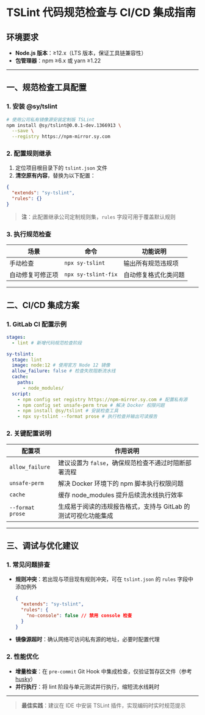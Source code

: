 
# TSLint 代码规范检查与 CI/CD 集成指南

## 环境要求

- **Node.js 版本**：≥12.x（LTS 版本，保证工具链兼容性）
- **包管理器**：npm ≥6.x 或 yarn ≥1.22

---

## 一、规范检查工具配置

### 1. 安装 @sy/tslint

```bash
# 使用公司私有镜像源安装定制版 TSLint
npm install @sy/tslint@0.0.1-dev.1366913 \
  --save \
  --registry https://npm-mirror.sy.com
```

### 2. 配置规则继承

1. 定位项目根目录下的 `tslint.json` 文件
2. **清空原有内容**，替换为以下配置：

```json
{
  "extends": "sy-tslint",
  "rules": {}
}
```

> **注**：此配置继承公司定制规则集，`rules` 字段可用于覆盖默认规则

### 3. 执行规范检查

| 场景             | 命令                | 功能说明             |
| ---------------- | ------------------- | -------------------- |
| 手动检查         | `npx sy-tslint`     | 输出所有规范违规项   |
| 自动修复可修正项 | `npx sy-tslint-fix` | 自动修复格式化类问题 |

---

## 二、CI/CD 集成方案

### 1. GitLab CI 配置示例

```yaml
stages:
  - lint # 新增代码规范检查阶段

sy-tslint:
  stage: lint
  image: node:12 # 使用官方 Node 12 镜像
  allow_failure: false # 检查失败阻断流水线
  cache:
    paths:
      - node_modules/
  script:
    - npm config set registry https://npm-mirror.sy.com # 配置私有源
    - npm config set unsafe-perm true # 解决 Docker 权限问题
    - npm install @sy/tslint # 安装检查工具
    - npx sy-tslint --format prose # 执行检查并输出可读报告
```

### 2. 关键配置说明

| 配置项           | 作用说明                                                       |
| ---------------- | -------------------------------------------------------------- |
| `allow_failure`  | 建议设置为 `false`，确保规范检查不通过时阻断部署流程           |
| `unsafe-perm`    | 解决 Docker 环境下的 npm 脚本执行权限问题                      |
| `cache`          | 缓存 node_modules 提升后续流水线执行效率                       |
| `--format prose` | 生成易于阅读的违规报告格式，支持与 GitLab 的测试可视化功能集成 |

---

## 三、调试与优化建议

### 1. 常见问题排查

- **规则冲突**：若出现与项目现有规则冲突，可在 `tslint.json` 的 `rules` 字段中添加例外
  ```json
  {
    "extends": "sy-tslint",
    "rules": {
      "no-console": false // 禁用 console 检查
    }
  }
  ```
- **镜像源超时**：确认网络可访问私有源的地址，必要时配置代理

### 2. 性能优化

- **增量检查**：在 `pre-commit` Git Hook 中集成检查，仅验证暂存区文件（参考 [husky](https://typicode.github.io/husky)）
- **并行执行**：将 lint 阶段与单元测试并行执行，缩短流水线耗时

---

> **最佳实践**：建议在 IDE 中安装 TSLint 插件，实现编码时实时规范提示
